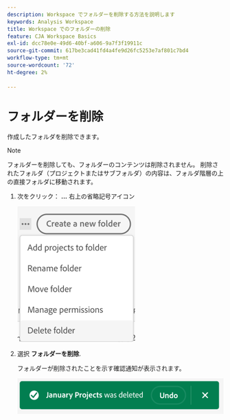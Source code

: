 ```yaml
---
description: Workspace でフォルダーを削除する方法を説明します
keywords: Analysis Workspace
title: Workspace でのフォルダーの削除
feature: CJA Workspace Basics
exl-id: dcc78e0e-49d6-40bf-a606-9a7f3f19911c
source-git-commit: 617be3cad41fd4a4fe9d26fc5253e7af801c7bd4
workflow-type: tm+mt
source-wordcount: '72'
ht-degree: 2%

---
```



# フォルダーを削除

作成したフォルダを削除できます。

>[!NOTE]
>
>フォルダーを削除しても、フォルダーのコンテンツは削除されません。 削除されたフォルダ（プロジェクトまたはサブフォルダ）の内容は、フォルダ階層の上の直接フォルダに移動されます。

1. 次をクリック： **...** 右上の省略記号アイコン

   ![](/help/analysis-workspace/build-workspace-project/assets/select-delete-folder.png)

1. 選択 **フォルダーを削除**.

   フォルダーが削除されたことを示す確認通知が表示されます。

   ![](/help/analysis-workspace/build-workspace-project/assets/deleted-folder.png)

